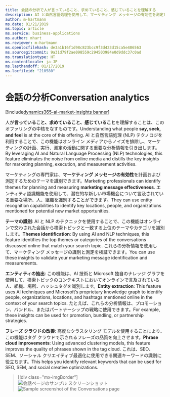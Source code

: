 ```yaml
---
title: 会話の分析で人が言っていること、求めていること、感じていることを理解する
description: AI と自然言語処理を使用して、マーケティング メッセージの有効性を測定します。
author: m-hartmann
ms.date: 01/21/2019
ms.topic: article
ms.service: business-applications
ms.author: mhart
ms.reviewer: m-hartmann
ms.openlocfilehash: de3a1b16f1d98c823bcc9f3d423d15ca5e406563
ms.sourcegitcommit: 9a31d79f2ae098559c294503984e0d9ddc37c0ad
ms.translationtype: HT
ms.contentlocale: ja-JP
ms.lasthandoff: 01/17/2019
ms.locfileid: "210580"
---
```

#  <a name="conversation-analytics"></a><span data-ttu-id="81580-103">会話の分析</span><span class="sxs-lookup"><span data-stu-id="81580-103">Conversation analytics</span></span>
[!include[dynamics365-ai-market-insights banner](../../includes/dynamics365-ai-market-insights.md)]


<span data-ttu-id="81580-104">人が**言っていること、求めていること、感じていること**を理解することは、このオファリングの中核をなすものです。</span><span class="sxs-lookup"><span data-stu-id="81580-104">Understanding what people **say, seek, and feel** is at the core of this offering.</span></span> <span data-ttu-id="81580-105">AI と自然言語処理 (NLP) テクノロジを利用することで、この機能はオンライン メディアからノイズを排除し、マーケティングの計画、実行、測定の活動に関する重要な分析情報を引き出します。</span><span class="sxs-lookup"><span data-stu-id="81580-105">By leveraging AI and Natural Language Processing (NLP) technologies, this feature eliminates the noise from online media and distills the key insights for marketing planning, execution, and measurement activities.</span></span>

<span data-ttu-id="81580-106">マーケティングの専門家は、**マーケティング メッセージの有効性**を計画および測定するためのテーマを識別できます。</span><span class="sxs-lookup"><span data-stu-id="81580-106">Marketing professionals can identify themes for planning and measuring **marketing message effectiveness**.</span></span> <span data-ttu-id="81580-107">エンティティ認識機能を使用して、潜在的な新しい市場機会について言及されている重要な場所、人、組織を識別することができます。</span><span class="sxs-lookup"><span data-stu-id="81580-107">They can use entity recognition capabilities to identify key locations, people, and organizations mentioned for potential new market opportunities.</span></span>

<span data-ttu-id="81580-108">**テーマの識別**: AI と NLP のテクニックを使用することで、この機能はオンラインで交わされた会話から検索トピックと一致する上位のテーマやカテゴリを識別します。</span><span class="sxs-lookup"><span data-stu-id="81580-108">**Themes identification**: By using AI and NLP techniques, this feature identifies the top themes or categories of the conversations discussed online that match your search topic.</span></span> <span data-ttu-id="81580-109">これらの分析情報を使用して、マーケティング メッセージの識別と測定を検証できます。</span><span class="sxs-lookup"><span data-stu-id="81580-109">You can use these insights to validate your marketing message identification and measurements.</span></span>

<span data-ttu-id="81580-110">**エンティティの抽出**: この機能は、AI 技術と Microsoft 独自のナレッジ グラフを使用して、検索トピックのコンテキストにおいてオンラインで言及されている人、組織、場所、ハッシュタグを識別します。</span><span class="sxs-lookup"><span data-stu-id="81580-110">**Entity extraction**: This feature uses AI techniques and Microsoft’s proprietary knowledge graph to identify people, organizations, locations, and hashtags mentioned online in the context of your search topics.</span></span> <span data-ttu-id="81580-111">たとえば、これらの分析情報は、プロモーション、バンドル、またはパートナーシップの戦略に使用できます。</span><span class="sxs-lookup"><span data-stu-id="81580-111">For example, these insights can be used for promotion, bundling, or partnership strategies.</span></span>

<span data-ttu-id="81580-112">**フレーズ クラウドの改善**: 高度なクラスタリング モデルを使用することにより、この機能はタグ クラウドで示されるフレーズの品質を向上させます。</span><span class="sxs-lookup"><span data-stu-id="81580-112">**Phrase cloud improvements**: Using advanced clustering models, this feature improves the quality of phrases shown in the tag cloud.</span></span> <span data-ttu-id="81580-113">これは、SEO、SEM、ソーシャル クリエイティブ最適化に使用できる関連キーワードの識別に役立ちます。</span><span class="sxs-lookup"><span data-stu-id="81580-113">This helps you identify relevant keywords that can be used for SEO, SEM, and social creative optimizations.</span></span>
 
> [!div class="mx-imgBorder"]
> <span data-ttu-id="81580-114">![会話ページのサンプル スクリーンショット](media/new-conversations-page.png "会話ページのサンプル スクリーンショット")</span><span class="sxs-lookup"><span data-stu-id="81580-114">![Sample screenshot of the Conversations page](media/new-conversations-page.png "Sample screenshot of the Conversations page")</span></span>

